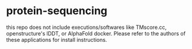 # protein-sequencing

this repo does not include executions/softwares like TMscore.cc, openstructure's lDDT, or AlphaFold docker. Please refer to the authors of these applications for install instructions.

